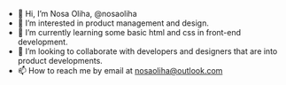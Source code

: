 - 👋 Hi, I’m Nosa Oliha, @nosaoliha
- 👀 I’m interested in product management and design.
- 🌱 I’m currently learning some basic html and css in front-end development.
- 💞️ I’m looking to collaborate with developers and designers that are into product developments.
- 📫 How to reach me by email at nosaoliha@outlook.com

<!---
nosaoliha/nosaoliha is a ✨ special ✨ repository because its `README.md` (this file) appears on your GitHub profile.
You can click the Preview link to take a look at your changes.
--->
